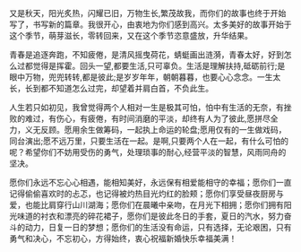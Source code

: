 又是秋天，阳光炙热，闪耀已旧，万物生长,繁茂故我，而你们的故事也终于开始写了，书写新的篇章。我很开心，由衷地为你们感到高兴。太多美好的故事开始于这个季节，萌芽滋长，零转回来，又在这个季节恣意盛放，升华结果。

青春是追逐奔跑，不知疲倦，是清风摇曳荷花，蜻蜓画出涟漪，青春太好，好到怎么过都觉得是挥霍。回头一望,都要生活,只可辜负。生活是理解扶持,砥砺前行;是眼中万物，兜兜转转,都是彼此;是岁岁年年，朝朝暮暮，也要心心念念。一生太长，长到都不知道怎么过完，却望着并肩白首，不负此生。

人生若只如初见，我曾觉得两个人相对一生是极其可怕，怕中有生活的无奈，有挫败的难过，有伤心，有疲倦，有时间消磨的平淡，却终有人为了彼此,愿拼尽全力，义无反顾。愿用余生做筹码，一起执上命运的轮盘;愿用仅有的一生做戏码，同台演出;愿不远万里，只要生活在一起。是啊,只要两个人在一起，有什么可怕的呢？希望你们不妨用受伤的勇气，处理琐事的耐心,经营平淡的智慧，风雨同舟的坚决。

愿你们永远不忘心心相遇，能相知美好，永远保有相爱能相守的幸福；愿你们一直记得偷偷喜欢时的忐忑，也记得被灼热目光灼红的脸颊；愿你们享受昼夜厨房与爱，也能比肩穿行山川湖海；愿你们在晨曦中亲吻，在月光下相拥；愿你们拥有阳光味道的衬衣和漂亮的碎花裙子，愿你们是彼此冬日的手套，夏日的汽水，努力奋斗的动力，日复一日的梦想；愿你们的生活没有命运，只有选择，无论艰困，只有勇气和决心，不忘初心，方得始终，衷心祝福新婚快乐幸福美满！